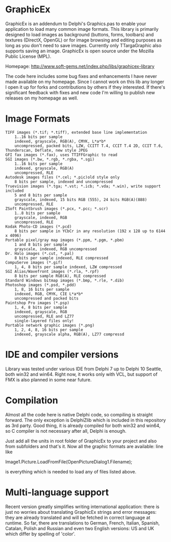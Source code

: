 GraphicEx
=========

GraphicEx is an addendum to Delphi's Graphics.pas to enable your application to load many common image formats. This library is primarily designed to load images as background (buttons, forms, toolbars) and textures (DirectX, OpenGL) or for image browsing and editing purposes as long as you don't need to save images. Currently only TTargaGraphic also supports saving an image. GraphicEx is open source under the Mozilla Public License (MPL).

Homepage: http://www.soft-gems.net/index.php/libs/graphicex-library

The code here includes some bug fixes and enhancements I have never made available on my homepage. Since I cannot work on this lib any longer I open it up for forks and contributions by others if they interested. If there's significant feedback with fixes and new code I'm willing to publish new releases on my homepage as well.

Image Formats
============

    TIFF images (*.tif; *.tiff), extended base line implementation
        1..16 bits per sample
        indexed, grayscale, RGB(A), CMYK, L*a*b*
        uncompressed, packed bits, LZW, CCITT T.4, CCIT T.4 2D, CCIT T.6, Thunderscan, Deflate, new style JPEG
    GFI fax images (*.fax), uses TTIFFGraphic to read
    SGI images (*.bw, *.rgb, *.rgba, *.sgi)
        1..16 bits per sample
        indexed, grayscale, RGB(A)
        uncompressed, RLE
    Autodesk images files (*.cel; *.pic)old style only
        8 bits per sample, indexed and uncompressed
    Truevision images (*.tga; *.vst; *.icb; *.vda; *.win), write support included
        5 and 8 bits per sample
        grayscale, indexed, 15 bits RGB (555), 24 bits RGB(A)(888)
        uncompressed, RLE
    ZSoft Paintbrush images (*.pcx, *.pcc; *.scr)
        1..8 bits per sample
        grayscale, indexed, RGB
        uncompressed, RLE
    Kodak Photo-CD images (*.pcd)
        8 bits per sample in YCbCr in any resolution (192 x 128 up to 6144 x 4096)
    Portable pixel/gray map images (*.ppm, *.pgm, *.pbm)
        1 and 8 bits per sample
        grayscale, indexed, RGB uncompressed
    Dr. Halo images (*.cut, *.pal)
        8 bits per sample indexed, RLE compressed
    CompuServe images (*.gif)
        1, 4, 8 bits per sample indexed, LZW compressed
    SGI Alias/Wavefront images (*.rla, *.rpf)
        8 bits per sample RGB(A), RLE compressed
    Standard Windows bitmap images (*.bmp, *.rle, *.dib)
    Photoshop images (*.psd, *.pdd)
        1, 8, 16 bits per sample
        indexed, RGB, CMYK, CIE L*a*b*
        uncompressed and packed bits
    Paintshop Pro images (*.psp)
        1, 4, 8 bits per sample
        indexed, grayscale, RGB
        uncompressed, RLE and LZ77
        single-layered files only!
    Portable network graphic images (*.png)
        1, 2, 4, 8, 16 bits per sample
        indexed, grayscale alpha, RGB(A), LZ77 compressd

IDE and compiler versions
=========================

Library was tested under various IDE from Delphi 7 up to Delphi 10 Seattle, both win32 and win64. Right now, it works only with VCL, but support of FMX is also planned in some near future. 


Compilation
===========

Almost all the code here is native Delphi code, so compiling is straight forward. The only exception is DelphiZlib which is included in this repository as 3rd party. Good thing, it is already compiled for both win32 and win64, so C compiler is not necessary after all, Delphi is enough.

Just add all the units in root folder of GraphicEx to your project and also from subfolders and that's it. Now all the graphic formats are available: line like

Image1.Picture.LoadFromFile(OpenPictureDialog1.Filename);

is everything which is needed to load any of files listed above.

Multi-language support
======================

Recent version greatly simplifies writing international application: there is just no worries about translating GraphicEx strings and error messages: they are already translated and will be fetched in correct language at runtime. So far, there are translations to German, French, Italian, Spanish, Catalan, Polish and Russian and even two English versions: US and UK which differ by spelling of 'color'.
